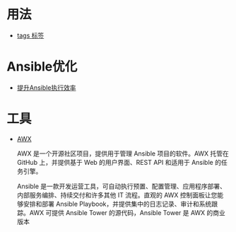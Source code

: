 用法
===

- [tags 标签](https://www.cnblogs.com/python-wen/p/11376088.html)

Ansible优化
===

- [提升Ansible执行效率](https://www.cnblogs.com/lvzhenjiang/p/14386197.html)



工具
====

- [AWX](https://ansible.leops.cn/ui/awx/)
    
    AWX 是一个开源社区项目，提供用于管理 Ansible 项目的软件。AWX 托管在 GitHub 上，并提供基于 Web 的用户界面、REST API 和适用于 Ansible 的任务引擎。

    Ansible 是一款开发运营工具，可自动执行预置、配置管理、应用程序部署、内部服务编排、持续交付和许多其他 IT 流程。直观的 AWX 控制面板让您能够安排和部署 Ansible Playbook，并提供集中的日志记录、审计和系统跟踪。AWX 可提供 Ansible Tower 的源代码，Ansible Tower 是 AWX 的商业版本

